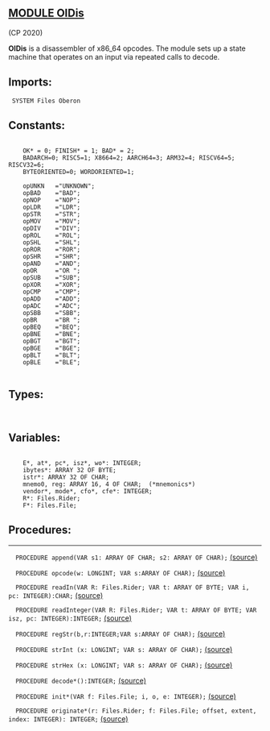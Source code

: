 
## [MODULE OIDis](https://github.com/io-core/Build/blob/main/OIDis.Mod)

(CP 2020)

**OIDis** is a disassembler of x86_64 opcodes.
The module sets up a state machine that operates on an input via repeated calls to decode.


  ## Imports:
` SYSTEM Files Oberon`

## Constants:
```
 
    OK* = 0; FINISH* = 1; BAD* = 2;
    BADARCH=0; RISC5=1; X8664=2; AARCH64=3; ARM32=4; RISCV64=5; RISCV32=6;
    BYTEORIENTED=0; WORDORIENTED=1;

    opUNKN   ="UNKNOWN";
    opBAD    ="BAD";
    opNOP    ="NOP";
    opLDR    ="LDR";
    opSTR    ="STR";
    opMOV    ="MOV";
    opDIV    ="DIV";
    opROL    ="ROL";
    opSHL    ="SHL";
    opROR    ="ROR";
    opSHR    ="SHR";
    opAND    ="AND";
    opOR     ="OR ";
    opSUB    ="SUB";
    opXOR    ="XOR";
    opCMP    ="CMP";
    opADD    ="ADD";
    opADC    ="ADC";
    opSBB    ="SBB";
    opBR     ="BR ";
    opBEQ    ="BEQ";
    opBNE    ="BNE";
    opBGT    ="BGT";
    opBGE    ="BGE";
    opBLT    ="BLT";
    opBLE    ="BLE";
 

```
## Types:
```


```
## Variables:
```

    E*, at*, pc*, isz*, wo*: INTEGER;
    ibytes*: ARRAY 32 OF BYTE;
    istr*: ARRAY 32 OF CHAR;
    mnemo0, reg: ARRAY 16, 4 OF CHAR;  (*mnemonics*)
    vendor*, mode*, cfo*, cfe*: INTEGER;
    R*: Files.Rider;
    F*: Files.File;

```
## Procedures:
---

`  PROCEDURE append(VAR s1: ARRAY OF CHAR; s2: ARRAY OF CHAR);` [(source)](https://github.com/io-core/Build/blob/main/OIDis.Mod#L59)


`  PROCEDURE opcode(w: LONGINT; VAR s:ARRAY OF CHAR);` [(source)](https://github.com/io-core/Build/blob/main/OIDis.Mod#L67)


`  PROCEDURE readIn(VAR R: Files.Rider; VAR t: ARRAY OF BYTE; VAR i, pc: INTEGER):CHAR;` [(source)](https://github.com/io-core/Build/blob/main/OIDis.Mod#L74)


`  PROCEDURE readInteger(VAR R: Files.Rider; VAR t: ARRAY OF BYTE; VAR isz, pc: INTEGER):INTEGER;` [(source)](https://github.com/io-core/Build/blob/main/OIDis.Mod#L81)


`  PROCEDURE regStr(b,r:INTEGER;VAR s:ARRAY OF CHAR);` [(source)](https://github.com/io-core/Build/blob/main/OIDis.Mod#L94)


`  PROCEDURE strInt (x: LONGINT; VAR s: ARRAY OF CHAR);` [(source)](https://github.com/io-core/Build/blob/main/OIDis.Mod#L103)


`  PROCEDURE strHex (x: LONGINT; VAR s: ARRAY OF CHAR);` [(source)](https://github.com/io-core/Build/blob/main/OIDis.Mod#L121)


`  PROCEDURE decode*():INTEGER;` [(source)](https://github.com/io-core/Build/blob/main/OIDis.Mod#L137)


`  PROCEDURE init*(VAR f: Files.File; i, o, e: INTEGER);` [(source)](https://github.com/io-core/Build/blob/main/OIDis.Mod#L266)


`  PROCEDURE originate*(r: Files.Rider; f: Files.File; offset, extent, index: INTEGER): INTEGER;` [(source)](https://github.com/io-core/Build/blob/main/OIDis.Mod#L277)

